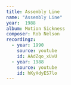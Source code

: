 ```yaml
---
title: Assembly Line
name: "Assembly Line"
year:  1988
album: Motion Sickness
composer: Rob Nelson
recordingz:
  - year: 1990
    source: youtube
    id: AAdZqo_xUvU
  - year: 1988
    source: youtube
    id: hKyHdyES7lo
---
```


